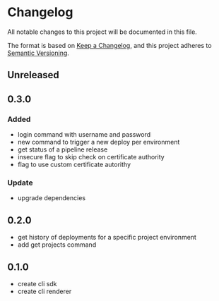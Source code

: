 # Changelog

All notable changes to this project will be documented in this file.

The format is based on [Keep a Changelog](https://keepachangelog.com/en/1.0.0/),
and this project adheres to [Semantic Versioning](https://semver.org/spec/v2.0.0.html).

## Unreleased

## 0.3.0

### Added

- login command with username and password
- new command to trigger a new deploy per environment
- get status of a pipeline release
- insecure flag to skip check on certificate authority
- flag to use custom certificate autorithy

### Update

- upgrade dependencies

## 0.2.0

- get history of deployments for a specific project environment
- add get projects command

## 0.1.0

- create cli sdk
- create cli renderer
